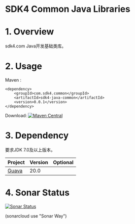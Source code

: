 SDK4 Common Java Libraries
==========================

# 1. Overview

sdk4.com Java开发基础类库。

# 2. Usage

Maven : 
```
<dependency>
    <groupId>com.sdk4.common</groupId>
    <artifactId>sdk4-java-common</artifactId>
    <version>0.0.1</version>
</dependency>
```

Download: [![Maven Central](https://maven-badges.herokuapp.com/maven-central/com.sdk4.common/sdk4-java-common/badge.svg)](http://search.maven.org/#search|gav|1|g:"com.sdk4.common"%20AND%20a:"sdk4-java-common")

# 3. Dependency

要求JDK 7.0及以上版本。

| Project | Version | Optional |
|--- | --- | --- |
|[Guava](https://github.com/google/guava) | 20.0 ||

# 4. Sonar Status

[![Sonar Status](https://sonarcloud.io/api/project_badges/measure?project=com.sdk4%3Asdk4-java-common&metric=alert_status)](https://sonarcloud.io/dashboard?id=com.sdk4:sdk4-java-common)

(sonarcloud use "Sonar Way")
